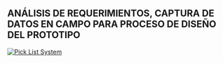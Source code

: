 ## ANÁLISIS DE REQUERIMIENTOS, CAPTURA DE DATOS EN CAMPO PARA PROCESO DE DISEÑO DEL PROTOTIPO
[![Pick List System](https://img.youtube.com/vi/rkmjc7l1K40/0.jpg)](https://www.youtube.com/watch?v=rkmjc7l1K40)

